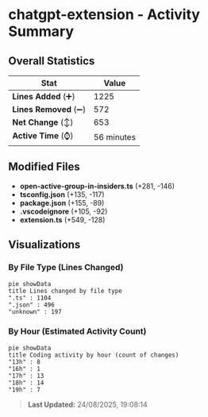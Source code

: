 # chatgpt-extension - Activity Summary 

## Overall Statistics

| Stat                   | Value                                                             |
| ---------------------- | ----------------------------------------------------------------- |
| **Lines Added** (➕)   | 1225                                          |
| **Lines Removed** (➖) | 572                                        |
| **Net Change** (↕)    | 653                |
| **Active Time** (⌚)   | 56 minutes |


## Modified Files
- **open-active-group-in-insiders.ts** (+281, -146)
- **tsconfig.json** (+135, -117)
- **package.json** (+155, -89)
- **.vscodeignore** (+105, -92)
- **extension.ts** (+549, -128)

## Visualizations

### By File Type (Lines Changed)

```mermaid
pie showData
title Lines changed by file type
".ts" : 1104
".json" : 496
"unknown" : 197
```

### By Hour (Estimated Activity Count)

```mermaid
pie showData
title Coding activity by hour (count of changes)
"13h" : 8
"16h" : 1
"17h" : 13
"18h" : 14
"19h" : 7
```


> **Last Updated:** 24/08/2025, 19:08:14